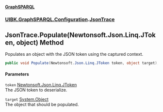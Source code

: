 #### [GraphSPARQL](./index.md 'index')
### [UIBK.GraphSPARQL.Configuration](./UIBK-GraphSPARQL-Configuration.md 'UIBK.GraphSPARQL.Configuration').[JsonTrace](./UIBK-GraphSPARQL-Configuration-JsonTrace.md 'UIBK.GraphSPARQL.Configuration.JsonTrace')
## JsonTrace.Populate(Newtonsoft.Json.Linq.JToken, object) Method
Populates an object with the JSON token using the captured context.  
```csharp
public void Populate(Newtonsoft.Json.Linq.JToken token, object target);
```
#### Parameters
<a name='UIBK-GraphSPARQL-Configuration-JsonTrace-Populate(Newtonsoft-Json-Linq-JToken_object)-token'></a>
`token` [Newtonsoft.Json.Linq.JToken](https://docs.microsoft.com/en-us/dotnet/api/Newtonsoft.Json.Linq.JToken 'Newtonsoft.Json.Linq.JToken')  
The JSON token to deserialize.  
  
<a name='UIBK-GraphSPARQL-Configuration-JsonTrace-Populate(Newtonsoft-Json-Linq-JToken_object)-target'></a>
`target` [System.Object](https://docs.microsoft.com/en-us/dotnet/api/System.Object 'System.Object')  
The object that should be populated.  
  
